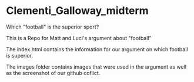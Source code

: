 # Clementi_Galloway_midterm

Which "football" is the superior sport?

This is a Repo for Matt and Luci's argument about "football"

The index.html contains the information for our argument on which football is superior.

The images folder contains images that were used in the argument as well as the screenshot of our github coflict.



